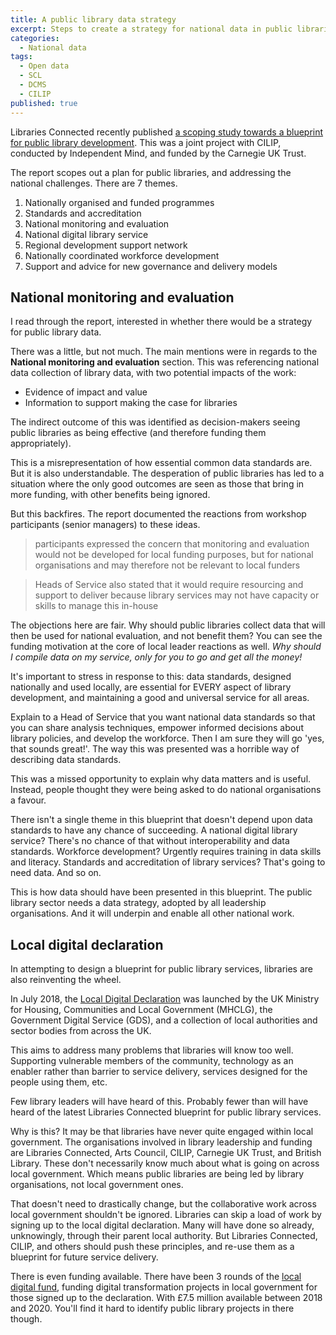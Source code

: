 ```yaml
---
title: A public library data strategy
excerpt: Steps to create a strategy for national data in public libraries
categories: 
  - National data
tags: 
  - Open data
  - SCL
  - DCMS
  - CILIP
published: true
---
```


Libraries Connected recently published [a scoping study towards a blueprint for public library development](https://www.librariesconnected.org.uk/resource/scoping-study-towards-blueprint-public-library-development). This was a joint project with CILIP, conducted by Independent Mind, and funded by the Carnegie UK Trust.

The report scopes out a plan for public libraries, and addressing the national challenges. There are 7 themes.

1. Nationally organised and funded programmes
2. Standards and accreditation
3. National monitoring and evaluation
4. National digital library service
5. Regional development support network
6. Nationally coordinated workforce development
7. Support and advice for new governance and delivery models

## National monitoring and evaluation

I read through the report, interested in whether there would be a strategy for public library data.

There was a little, but not much. The main mentions were in regards to the **National monitoring and evaluation** section. This was referencing national data collection of library data, with two potential impacts of the work:

- Evidence of impact and value
- Information to support making the case for libraries

The indirect outcome of this was identified as decision-makers seeing public libraries as being effective (and therefore funding them appropriately).

This is a misrepresentation of how essential common data standards are. But it is also understandable. The desperation of public libraries has led to a situation where the only good outcomes are seen as those that bring in more funding, with other benefits being ignored.

But this backfires. The report documented the reactions from workshop participants (senior managers) to these ideas.

> participants expressed the concern that monitoring and evaluation would not be developed for local funding purposes, but for national organisations and may therefore not be relevant to local funders

> Heads of Service also stated that it would require resourcing and support to deliver because library services may not have capacity or skills to manage this in-house

The objections here are fair. Why should public libraries collect data that will then be used for national evaluation, and not benefit them? You can see the funding motivation at the core of local leader reactions as well. *Why should I compile data on my service, only for you to go and get all the money!*

It's important to stress in response to this: data standards, designed nationally and used locally, are essential for EVERY aspect of library development, and maintaining a good and universal service for all areas.

Explain to a Head of Service that you want national data standards so that you can share analysis techniques, empower informed decisions about library policies, and develop the workforce. Then I am sure they will go 'yes, that sounds great!'. The way this was presented was a horrible way of describing data standards.

This was a missed opportunity to explain why data matters and is useful. Instead, people thought they were being asked to do national organisations a favour.

There isn't a single theme in this blueprint that doesn't depend upon data standards to have any chance of succeeding. A national digital library service? There's no chance of that without interoperability and data standards. Workforce development? Urgently requires training in data skills and literacy. Standards and accreditation of library services? That's going to need data. And so on.

This is how data should have been presented in this blueprint. The public library sector needs a data strategy, adopted by all leadership organisations. And it will underpin and enable all other national work.

## Local digital declaration

In attempting to design a blueprint for public library services, libraries are also reinventing the wheel.

In July 2018, the [Local Digital Declaration](https://localdigital.gov.uk/declaration/
) was launched by the UK Ministry for Housing, Communities and Local Government (MHCLG), the Government Digital Service (GDS), and a collection of local authorities and sector bodies from across the UK.

This aims to address many problems that libraries will know too well. Supporting vulnerable members of the community, technology as an enabler rather than barrier to service delivery, services designed for the people using them, etc.

Few library leaders will have heard of this. Probably fewer than will have heard of the latest Libraries Connected blueprint for public library services.

Why is this? It may be that libraries have never quite engaged within local government. The organisations involved in library leadership and funding are Libraries Connected, Arts Council, CILIP, Carnegie UK Trust, and British Library. These don't necessarily know much about what is going on across local government. Which means public libraries are being led by library organisations, not local government ones.

That doesn't need to drastically change, but the collaborative work across local government shouldn't be ignored. Libraries can skip a load of work by signing up to the local digital declaration. Many will have done so already, unknowingly, through their parent local authority. But Libraries Connected, CILIP, and others should push these principles, and re-use them as a blueprint for future service delivery.

There is even funding available. There have been 3 rounds of the [local digital fund](https://localdigital.gov.uk/fund/), funding digital transformation projects in local government for those signed up to the declaration. With £7.5 million available between 2018 and 2020. You'll find it hard to identify public library projects in there though.
